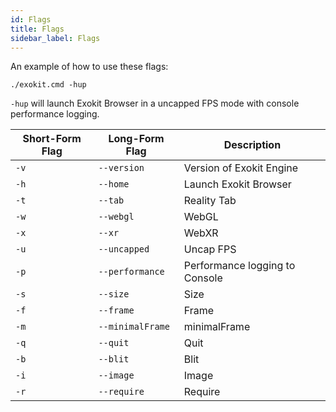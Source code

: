 ```yaml
---
id: Flags
title: Flags
sidebar_label: Flags
---
```


An example of how to use these flags:

`./exokit.cmd -hup`

`-hup` will launch Exokit Browser in a uncapped FPS mode with console performance logging.

|Short-Form Flag|Long-Form Flag|Description|
|-|-|-|
|`-v`|`--version`|Version of Exokit Engine|
|`-h`|`--home`|Launch Exokit Browser|
|`-t`|`--tab`|Reality Tab|
|`-w`|`--webgl`|WebGL|
|`-x`|`--xr`|WebXR|
|`-u`|`--uncapped`|Uncap FPS|
|`-p`|`--performance`|Performance logging to Console|
|`-s`|`--size`|Size|
|`-f`|`--frame`|Frame|
|`-m`|`--minimalFrame`|minimalFrame|
|`-q`|`--quit`|Quit|
|`-b`|`--blit`|Blit|
|`-i`|`--image`|Image|
|`-r`|`--require`|Require|
